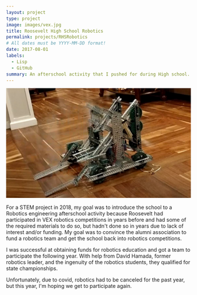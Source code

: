 ```yaml
---
layout: project
type: project
image: images/vex.jpg
title: Roosevelt High School Robotics
permalink: projects/RHSRobotics
# All dates must be YYYY-MM-DD format!
date: 2017-08-01
labels:
  - Lisp
  - GitHub
summary: An afterschool activity that I pushed for during High school.
---
```


<img class="ui image" src="../images/Robot.JPG">

For a STEM project in 2018, my goal was to introduce the school to a Robotics engineering afterschool activity because Roosevelt had participated in VEX robotics competitions in years before and had some of the required materials to do so, but hadn't done so in years due to lack of interest and/or funding. My goal was to convince the alumni association to fund a robotics team and get the school back into robotics competitions.

I was successful at obtaining funds for robotics education and got a team to participate the following year. With help from David Hamada, former robotics leader, and the ingenuity of the robotics students, they qualified for state championships.

Unfortunately, due to covid, robotics had to be canceled for the past year, but this year, I'm hoping we get to participate again.



